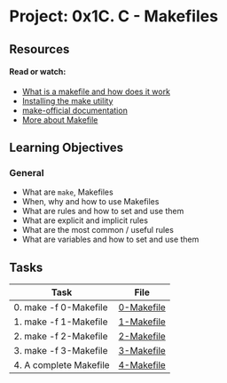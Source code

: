 # Project: 0x1C. C - Makefiles

## Resources

#### Read or watch:

- [What is a makefile and how does it work](https://intranet.alxswe.com/rltoken/pWZA00v30Bk4bNIv9atGeg)
- [Installing the make utility](https://intranet.alxswe.com/rltoken/1AUviCUw3TrznESzWbrKAQ)
- [make-official documentation](https://intranet.alxswe.com/rltoken/vQFeXLq1izNua2z2dVl5Yg)
- [More about Makefile](https://intranet.alxswe.com/rltoken/moIpBFMN3sJcVMNn5VIFlA)

## Learning Objectives

### General

- What are <code>make</code>, Makefiles
- When, why and how to use Makefiles
- What are rules and how to set and use them
- What are explicit and implicit rules
- What are the most common / useful rules
- What are variables and how to set and use them

## Tasks

| Task                   | File                       |
| ---------------------- | -------------------------- |
| 0. make -f 0-Makefile  | [0-Makefile](./0-Makefile) |
| 1. make -f 1-Makefile  | [1-Makefile](./1-Makefile) |
| 2. make -f 2-Makefile  | [2-Makefile](./2-Makefile) |
| 3. make -f 3-Makefile  | [3-Makefile](./3-Makefile) |
| 4. A complete Makefile | [4-Makefile](./4-Makefile) |
